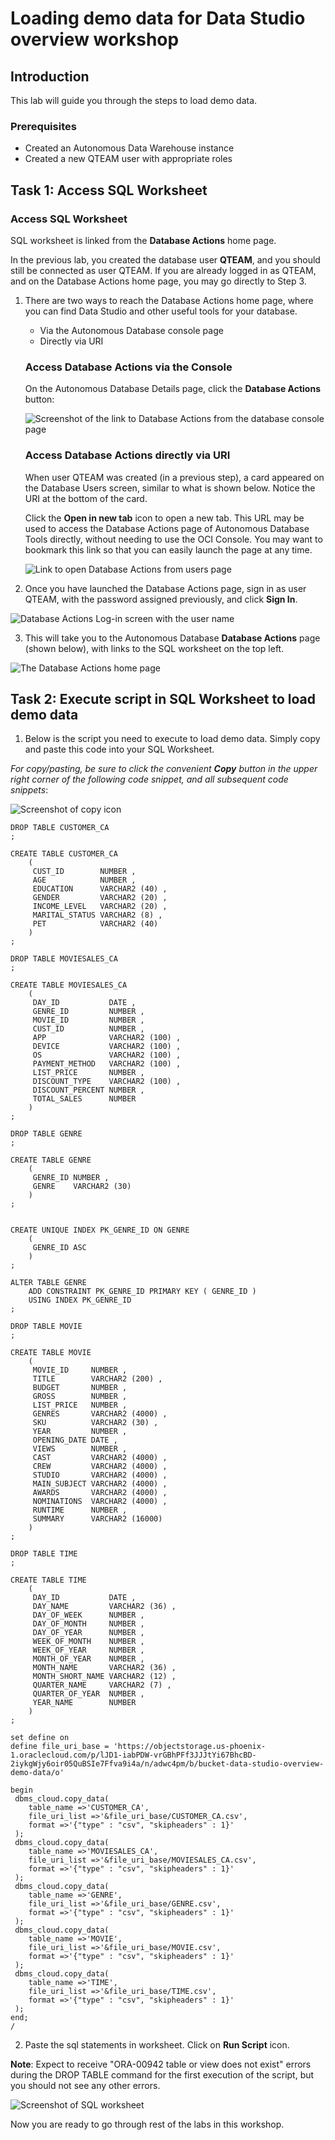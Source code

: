 # Loading demo data for Data Studio overview workshop


## Introduction

This lab will guide you through the steps to load demo data. 

### Prerequisites

- Created an Autonomous Data Warehouse instance
- Created a new QTEAM user with appropriate roles

## Task 1: Access SQL Worksheet

### Access SQL Worksheet

SQL worksheet is linked from the **Database Actions** home page.

In the previous lab, you created the database user **QTEAM**, and you should still be connected as user QTEAM. If you are already logged in as QTEAM, and on the Database Actions home page, you may go directly to Step 3. 

1. There are two ways to reach the Database Actions home page, where you can find Data Studio and other useful tools for your database.

    - Via the Autonomous Database console page
    - Directly via URI

    ### Access Database Actions via the Console

    On the Autonomous Database Details page, click the **Database Actions** button:

    ![Screenshot of the link to Database Actions from the database console page](images/image_db_console.png)

    ### Access Database Actions directly via URI

    When user QTEAM was created (in a previous step), a card appeared on the Database Users screen, similar to what is shown below. Notice the URI at the bottom of the card.

    Click the **Open in new tab** icon to open a new tab. This URL may be used to access the Database Actions page of Autonomous Database Tools directly, without needing to use the OCI Console. You may want to bookmark this link so that you can easily launch the page at any time.

    ![Link to open Database Actions from users page](images/image_user_login.png)

2. Once you have launched the Database Actions page, sign in as user QTEAM, with the password assigned previously, and click **Sign In**.

![Database Actions Log-in screen with the user name](images/image_user_uri.png)

3. This will take you to the Autonomous Database **Database Actions** page (shown below), with links to the SQL worksheet on the top left. 

  ![The Database Actions home page](images/image_db_action.png)


## Task 2: Execute script in SQL Worksheet to load demo data

1. Below is the script you need to execute to load demo data. Simply copy and paste this code into your SQL Worksheet.

*For copy/pasting, be sure to click the convenient __Copy__ button in the upper right corner of the following code snippet, and all subsequent code snippets*: 

![Screenshot of copy icon](images/image_copy_icon.png)


```
DROP TABLE CUSTOMER_CA
;
 
CREATE TABLE CUSTOMER_CA 
    ( 
     CUST_ID        NUMBER , 
     AGE            NUMBER , 
     EDUCATION      VARCHAR2 (40) , 
     GENDER         VARCHAR2 (20) , 
     INCOME_LEVEL   VARCHAR2 (20) , 
     MARITAL_STATUS VARCHAR2 (8) , 
     PET            VARCHAR2 (40) 
    ) 
;

DROP TABLE MOVIESALES_CA
;
 
CREATE TABLE MOVIESALES_CA 
    ( 
     DAY_ID           DATE , 
     GENRE_ID         NUMBER , 
     MOVIE_ID         NUMBER , 
     CUST_ID          NUMBER , 
     APP              VARCHAR2 (100) , 
     DEVICE           VARCHAR2 (100) , 
     OS               VARCHAR2 (100) , 
     PAYMENT_METHOD   VARCHAR2 (100) , 
     LIST_PRICE       NUMBER , 
     DISCOUNT_TYPE    VARCHAR2 (100) , 
     DISCOUNT_PERCENT NUMBER , 
     TOTAL_SALES      NUMBER 
    ) 
;

DROP TABLE GENRE
;

CREATE TABLE GENRE 
    ( 
     GENRE_ID NUMBER , 
     GENRE    VARCHAR2 (30) 
    ) 
;


CREATE UNIQUE INDEX PK_GENRE_ID ON GENRE 
    ( 
     GENRE_ID ASC 
    ) 
;

ALTER TABLE GENRE 
    ADD CONSTRAINT PK_GENRE_ID PRIMARY KEY ( GENRE_ID ) 
    USING INDEX PK_GENRE_ID 
;

DROP TABLE MOVIE
;

CREATE TABLE MOVIE 
    ( 
     MOVIE_ID     NUMBER , 
     TITLE        VARCHAR2 (200) , 
     BUDGET       NUMBER , 
     GROSS        NUMBER , 
     LIST_PRICE   NUMBER , 
     GENRES       VARCHAR2 (4000) , 
     SKU          VARCHAR2 (30) , 
     YEAR         NUMBER , 
     OPENING_DATE DATE , 
     VIEWS        NUMBER , 
     CAST         VARCHAR2 (4000) , 
     CREW         VARCHAR2 (4000) , 
     STUDIO       VARCHAR2 (4000) , 
     MAIN_SUBJECT VARCHAR2 (4000) , 
     AWARDS       VARCHAR2 (4000) , 
     NOMINATIONS  VARCHAR2 (4000) , 
     RUNTIME      NUMBER , 
     SUMMARY      VARCHAR2 (16000) 
    ) 
;

DROP TABLE TIME
;

CREATE TABLE TIME 
    ( 
     DAY_ID           DATE , 
     DAY_NAME         VARCHAR2 (36) , 
     DAY_OF_WEEK      NUMBER , 
     DAY_OF_MONTH     NUMBER , 
     DAY_OF_YEAR      NUMBER , 
     WEEK_OF_MONTH    NUMBER , 
     WEEK_OF_YEAR     NUMBER , 
     MONTH_OF_YEAR    NUMBER , 
     MONTH_NAME       VARCHAR2 (36) , 
     MONTH_SHORT_NAME VARCHAR2 (12) , 
     QUARTER_NAME     VARCHAR2 (7) , 
     QUARTER_OF_YEAR  NUMBER , 
     YEAR_NAME        NUMBER 
    ) 
;

set define on
define file_uri_base = 'https://objectstorage.us-phoenix-1.oraclecloud.com/p/lJD1-iabPDW-vrGBhPFf3JJJtYi67BhcBD-2iykgWjy6oir05QuBSIe7Ffva9i4a/n/adwc4pm/b/bucket-data-studio-overview-demo-data/o'

begin
 dbms_cloud.copy_data(
    table_name =>'CUSTOMER_CA',
    file_uri_list =>'&file_uri_base/CUSTOMER_CA.csv',
    format =>'{"type" : "csv", "skipheaders" : 1}'
 );
 dbms_cloud.copy_data(
    table_name =>'MOVIESALES_CA',
    file_uri_list =>'&file_uri_base/MOVIESALES_CA.csv',
    format =>'{"type" : "csv", "skipheaders" : 1}'
 );
 dbms_cloud.copy_data(
    table_name =>'GENRE',
    file_uri_list =>'&file_uri_base/GENRE.csv',
    format =>'{"type" : "csv", "skipheaders" : 1}'
 );
 dbms_cloud.copy_data(
    table_name =>'MOVIE',
    file_uri_list =>'&file_uri_base/MOVIE.csv',
    format =>'{"type" : "csv", "skipheaders" : 1}'
 );
 dbms_cloud.copy_data(
    table_name =>'TIME',
    file_uri_list =>'&file_uri_base/TIME.csv',
    format =>'{"type" : "csv", "skipheaders" : 1}'
 );
end;
/

```
2. Paste the sql statements in worksheet. Click on **Run Script** icon.

**Note**: Expect to receive "ORA-00942 table or view does not exist" errors during the DROP TABLE command for the first execution of the script, but you should not see any other errors.

![Screenshot of SQL worksheet](images/image_sql_worksheet.png)

Now you are ready to go through rest of the labs in this workshop.


